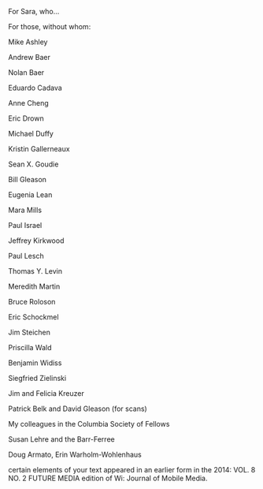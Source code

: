 For Sara, who…

For those, without whom:  

Mike Ashley

Andrew Baer

Nolan Baer

Eduardo Cadava

Anne Cheng

Eric Drown

Michael Duffy

Kristin Gallerneaux

Sean X. Goudie

Bill Gleason

Eugenia Lean

Mara Mills

Paul Israel

Jeffrey Kirkwood

Paul Lesch

Thomas Y. Levin

Meredith Martin

Bruce Roloson

Eric Schockmel

Jim Steichen

Priscilla Wald

Benjamin Widiss

Siegfried Zielinski

Jim and Felicia Kreuzer

Patrick Belk and David Gleason (for scans)

My colleagues in the Columbia Society of Fellows

Susan Lehre and the Barr-Ferree

Doug Armato, Erin Warholm-Wohlenhaus

certain elements of your text appeared in an earlier form in the 2014: VOL. 8 NO. 2 FUTURE MEDIA edition of Wi: Journal of Mobile Media.